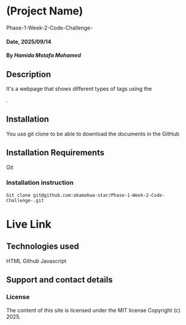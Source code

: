 
# (Project Name)
Phase-1-Week-2-Code-Challenge-
#### Date, 2025/09/14

#### By *Hamida Mstafa Mohamed*

## Description
It's a webpage that shows different types of tags using the <div>.

## Installation
You use git clone to be able to download the documents in the GitHub

## Installation Requirements
Git

### Installation instruction
```
Git clone git@github.com:akamakwa-star/Phase-1-Week-2-Code-Challenge-.git

```

# Live Link


## Technologies used
HTML
Github
Javascript

## Support and contact details


### License
The content of this site is licensed under the MIT license
Copyright (c) 2025.

